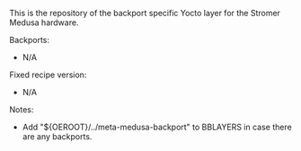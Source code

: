 This is the repository of the backport specific Yocto layer for the Stromer Medusa hardware.

Backports:
- N/A

Fixed recipe version:
- N/A

Notes:
- Add "${OEROOT}/../meta-medusa-backport" to BBLAYERS in case there are any backports.